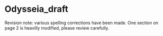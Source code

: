 # Odysseia_draft
Revision note: various spelling corrections have been made. One section on page 2 is heavilly modified, please review carefully. 
